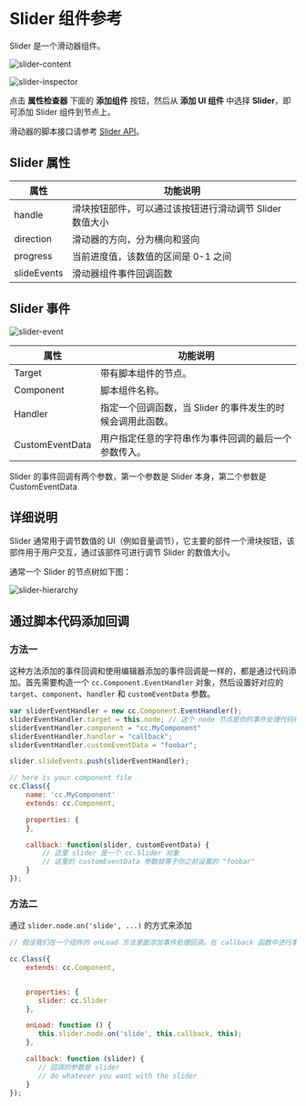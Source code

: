 # Slider 组件参考

Slider 是一个滑动器组件。

![slider-content](./slider/slider-content.png)

![slider-inspector](./slider/slider-inspector.png)

点击 **属性检查器** 下面的 **添加组件** 按钮，然后从 **添加 UI 组件** 中选择 **Slider**，即可添加 Slider 组件到节点上。

滑动器的脚本接口请参考 [Slider API](../../../api/zh/classes/Slider.html)。

## Slider 属性

| 属性           | 功能说明                                                 |
| -------------- | -----------                                            |
| handle         | 滑块按钮部件，可以通过该按钮进行滑动调节 Slider 数值大小       |
| direction      | 滑动器的方向，分为横向和竖向                                |
| progress       | 当前进度值，该数值的区间是 0-1 之间                         |
| slideEvents    | 滑动器组件事件回调函数                                     |

## Slider 事件

![slider-event](./slider/slider-event.png)

| 属性            | 功能说明                                                   |
| --------------  | -----------                                              |
| Target          | 带有脚本组件的节点。                                        |
| Component       | 脚本组件名称。                                             |
| Handler         | 指定一个回调函数，当 Slider 的事件发生的时候会调用此函数。       |
| CustomEventData | 用户指定任意的字符串作为事件回调的最后一个参数传入。              |

Slider 的事件回调有两个参数，第一个参数是 Slider 本身，第二个参数是 CustomEventData

## 详细说明

Slider 通常用于调节数值的 UI（例如音量调节），它主要的部件一个滑块按钮，该部件用于用户交互，通过该部件可进行调节 Slider 的数值大小。

通常一个 Slider 的节点树如下图：

![slider-hierarchy](./slider/slider-hierarchy.png)

## 通过脚本代码添加回调

### 方法一

这种方法添加的事件回调和使用编辑器添加的事件回调是一样的，都是通过代码添加。首先需要构造一个 `cc.Component.EventHandler` 对象，然后设置好对应的 `target`、`component`、`handler` 和 `customEventData` 参数。

```js
var sliderEventHandler = new cc.Component.EventHandler();
sliderEventHandler.target = this.node; // 这个 node 节点是你的事件处理代码组件所属的节点
sliderEventHandler.component = "cc.MyComponent"
sliderEventHandler.handler = "callback";
sliderEventHandler.customEventData = "foobar";

slider.slideEvents.push(sliderEventHandler);

// here is your component file
cc.Class({
    name: 'cc.MyComponent'
    extends: cc.Component,

    properties: {
    },

    callback: function(slider, customEventData) {
        // 这里 slider 是一个 cc.Slider 对象
        // 这里的 customEventData 参数就等于你之前设置的 "foobar"
    }
});
```

### 方法二

通过 `slider.node.on('slide', ...)` 的方式来添加

```js
// 假设我们在一个组件的 onLoad 方法里面添加事件处理回调，在 callback 函数中进行事件处理

cc.Class({
    extends: cc.Component,


    properties: {
       slider: cc.Slider
    },

    onLoad: function () {
       this.slider.node.on('slide', this.callback, this);
    },

    callback: function (slider) {
       // 回调的参数是 slider
       // do whatever you want with the slider
    }
});
```
